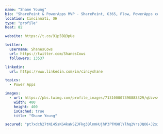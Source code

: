 ```yaml
---
name: "Shane Young"
bio: "SharePoint & PowerApps MVP - SharePoint, O365, Flow, PowerApps consulting? @PowerApps911 | Pure Snark? You found it."
location: Cincinnati, OH
type: "profile"
heat: 82

website: https://t.co/91p5BQ3pUe

twitter:
  username: ShanesCows
  url: https://twitter.com/ShanesCows
  followers: 13537

linkedin:
  url: https://www.linkedin.com/in/cincyshane

topics:
  - Power Apps

images:
  - url: https://pbs.twimg.com/profile_images/713100007398883329/qUzvsvQ3_400x400.jpg
    width: 400
    height: 400
    isCached: true
    title: "Shane Young"

secured: "pt7xdch27tNi45sKG4kaNSZJFkg3BlnmHUjhP3PTM98lYlhq2VrsJQO6+J2sijRtScOxliVz+AM+LuEQJEAR4e5gPCBB6ZshlkvIRRN4JkJJHHtLa+g7p0N6ys9nnko8eeLzsUho2NaFQHf0toBpkH2wx4xgQtSE31Tcg3hEYjJ4eWgYP3Rei6g70VLLE/aEJdDE1KfPHyxj6nwAYcMHb7O/DSuwWqhi3bCq9twHB38pS9mZddlVyewkfk3oL8AnDbDoQsan+ry+Dw9twueFwsMjBHrM+EVHaSWR7Py+6h453bJwfchDmzDgEUiKIZ3ze5WfyBeomjkSL2DiA+vKsXj3nOI0CRuS0yEnbE2onW3moOh8ibea+Z9rDQTl1AT+1XB9MBYuSXglyNL0S3COIelP+QNfAEkhzobclLAu8wk=;LyS5cYTvZGCyE055fuo+Mw=="
---
```


